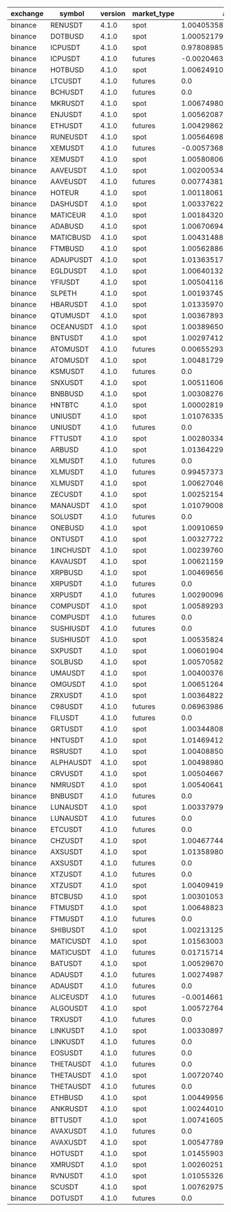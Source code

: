 | exchange | symbol | version | market_type | adg | closest_bkr | long | short |
|----------|--------|---------|-------------| --- | ----------- | ---- | ----- |
| binance | RENUSDT | 4.1.0 | spot | 1.004053581063809 | 1.0 | True | False |
| binance | DOTBUSD | 4.1.0 | spot | 1.0005217962486215 | 1.0 | True | False |
| binance | ICPUSDT | 4.1.0 | spot | 0.9780898544916228 | 0.9979751430364359 | True | False |
| binance | ICPUSDT | 4.1.0 | futures | -0.0020463285672641662 | 0.10996068937963452 | True | False |
| binance | HOTBUSD | 4.1.0 | spot | 1.0062491050823883 | 0.9999264471530898 | True | False |
| binance | LTCUSDT | 4.1.0 | futures | 0.0 | 0.05969257138458139 | True | False |
| binance | BCHUSDT | 4.1.0 | futures | 0.0 | 0.05933190387677646 | True | False |
| binance | MKRUSDT | 4.1.0 | spot | 1.0067498065302227 | 0.9996713592129561 | True | False |
| binance | ENJUSDT | 4.1.0 | spot | 1.0056208731138891 | 1.0 | True | False |
| binance | ETHUSDT | 4.1.0 | futures | 1.004298623677707 | 0.3757087951010889 | True | True |
| binance | RUNEUSDT | 4.1.0 | spot | 1.0056469825081578 | 0.9993107675221764 | True | False |
| binance | XEMUSDT | 4.1.0 | futures | -0.005736888389118344 | 0.0835937008542451 | True | False |
| binance | XEMUSDT | 4.1.0 | spot | 1.005808064614119 | 0.9997414572437158 | True | False |
| binance | AAVEUSDT | 4.1.0 | spot | 1.0020053448424808 | 1.0 | True | False |
| binance | AAVEUSDT | 4.1.0 | futures | 0.007743814041617281 | 0.23523533213458575 | True | False |
| binance | HOTEUR | 4.1.0 | spot | 1.0011806120636504 | 1.0 | True | False |
| binance | DASHUSDT | 4.1.0 | spot | 1.003376226716417 | 1.0 | True | False |
| binance | MATICEUR | 4.1.0 | spot | 1.0018432036474971 | 1.0 | True | False |
| binance | ADABUSD | 4.1.0 | spot | 1.0067069446975219 | 0.9994260821430768 | True | False |
| binance | MATICBUSD | 4.1.0 | spot | 1.0043148872262002 | 1.0 | True | False |
| binance | FTMBUSD | 4.1.0 | spot | 1.0056288624589593 | 1.0 | True | False |
| binance | ADAUPUSDT | 4.1.0 | spot | 1.013635173229322 | 0.9995527787210017 | True | False |
| binance | EGLDUSDT | 4.1.0 | spot | 1.006401324727269 | 0.9994251128643428 | True | False |
| binance | YFIUSDT | 4.1.0 | spot | 1.005041168850388 | 1.0 | True | False |
| binance | SLPETH | 4.1.0 | spot | 1.0019374579170295 | 1.0 | True | False |
| binance | HBARUSDT | 4.1.0 | spot | 1.0133597059083144 | 0.9993727717946025 | True | False |
| binance | QTUMUSDT | 4.1.0 | spot | 1.0036789348155801 | 0.9996639736987186 | True | False |
| binance | OCEANUSDT | 4.1.0 | spot | 1.003896509054295 | 1.0 | True | False |
| binance | BNTUSDT | 4.1.0 | spot | 1.0029741217317316 | 1.0 | True | False |
| binance | ATOMUSDT | 4.1.0 | futures | 0.006552931157965292 | 0.27122716635062794 | True | False |
| binance | ATOMUSDT | 4.1.0 | spot | 1.004817294418739 | 1.0 | True | False |
| binance | KSMUSDT | 4.1.0 | futures | 0.0 | 0.039095102028922385 | True | False |
| binance | SNXUSDT | 4.1.0 | spot | 1.0051160658344984 | 0.9994114928892677 | True | False |
| binance | BNBBUSD | 4.1.0 | spot | 1.0030827688546962 | 0.999513848670165 | True | False |
| binance | HNTBTC | 4.1.0 | spot | 1.0000281919659304 | 1.0 | True | False |
| binance | UNIUSDT | 4.1.0 | spot | 1.0107633589554263 | 0.9992714000811876 | True | False |
| binance | UNIUSDT | 4.1.0 | futures | 0.0 | 0.058706697465204606 | True | False |
| binance | FTTUSDT | 4.1.0 | spot | 1.0028033468897994 | 1.0 | True | False |
| binance | ARBUSD | 4.1.0 | spot | 1.0136422901212925 | 1.0 | True | False |
| binance | XLMUSDT | 4.1.0 | futures | 0.0 | 0.056054685130006165 | True | False |
| binance | XLMUSDT | 4.1.0 | futures | 0.9945737370380754 | 0.7557935613286378 | True | False |
| binance | XLMUSDT | 4.1.0 | spot | 1.0062704666846942 | 0.9992307644468763 | True | False |
| binance | ZECUSDT | 4.1.0 | spot | 1.002521548232464 | 0.9991447040377095 | True | False |
| binance | MANAUSDT | 4.1.0 | spot | 1.0107900866275976 | 0.9996048608967835 | True | False |
| binance | SOLUSDT | 4.1.0 | futures | 0.0 | 0.05877951104669574 | True | False |
| binance | ONEBUSD | 4.1.0 | spot | 1.0091065949266662 | 0.9996221142521631 | True | False |
| binance | ONTUSDT | 4.1.0 | spot | 1.0032772275381525 | 1.0 | True | False |
| binance | 1INCHUSDT | 4.1.0 | spot | 1.0023976068380391 | 1.0 | True | False |
| binance | KAVAUSDT | 4.1.0 | spot | 1.0062115913876737 | 0.9996733477623433 | True | False |
| binance | XRPBUSD | 4.1.0 | spot | 1.0046965652845328 | 0.9995744051729949 | True | False |
| binance | XRPUSDT | 4.1.0 | futures | 0.0 | 0.056244912939456576 | True | False |
| binance | XRPUSDT | 4.1.0 | futures | 1.0029009692865194 | 1.0 | True | False |
| binance | COMPUSDT | 4.1.0 | spot | 1.0058929388712516 | 0.9993699400698123 | True | False |
| binance | COMPUSDT | 4.1.0 | futures | 0.0 | 0.05930253475551999 | True | False |
| binance | SUSHIUSDT | 4.1.0 | futures | 0.0 | 0.057543102552798646 | True | False |
| binance | SUSHIUSDT | 4.1.0 | spot | 1.0053582476748126 | 0.9999950793711732 | True | False |
| binance | SXPUSDT | 4.1.0 | spot | 1.0060190404355058 | 1.0 | True | False |
| binance | SOLBUSD | 4.1.0 | spot | 1.0057058267293588 | 0.9991207693113794 | True | False |
| binance | UMAUSDT | 4.1.0 | spot | 1.004003760313523 | 1.0 | True | False |
| binance | OMGUSDT | 4.1.0 | spot | 1.0065126453125166 | 0.999440643149044 | True | False |
| binance | ZRXUSDT | 4.1.0 | spot | 1.0036482218593161 | 1.0 | True | False |
| binance | C98USDT | 4.1.0 | futures | 0.06963986458612936 | 0.8192676396383246 | True | False |
| binance | FILUSDT | 4.1.0 | futures | 0.0 | 0.057929611557373674 | True | False |
| binance | GRTUSDT | 4.1.0 | spot | 1.0034480882099497 | 1.0 | True | False |
| binance | HNTUSDT | 4.1.0 | spot | 1.0146941201881006 | 0.9994328389489131 | True | False |
| binance | RSRUSDT | 4.1.0 | spot | 1.0040885003660736 | 1.0 | True | False |
| binance | ALPHAUSDT | 4.1.0 | spot | 1.0049898052015964 | 0.9999895486368269 | True | False |
| binance | CRVUSDT | 4.1.0 | spot | 1.0050466787239307 | 0.9995587641398028 | True | False |
| binance | NMRUSDT | 4.1.0 | spot | 1.0054064173639055 | 0.9993941317436896 | True | False |
| binance | BNBUSDT | 4.1.0 | futures | 0.0 | 0.015149740670450303 | True | False |
| binance | LUNAUSDT | 4.1.0 | spot | 1.0033797998302867 | 1.0 | True | False |
| binance | LUNAUSDT | 4.1.0 | futures | 0.0 | 0.005728989378973574 | True | False |
| binance | ETCUSDT | 4.1.0 | futures | 0.0 | 0.05932230391734765 | True | True |
| binance | CHZUSDT | 4.1.0 | spot | 1.0046774417242235 | 0.9992838754861437 | True | False |
| binance | AXSUSDT | 4.1.0 | spot | 1.0135898096430704 | 1.0 | True | False |
| binance | AXSUSDT | 4.1.0 | futures | 0.0 | 0.05895648744340688 | True | False |
| binance | XTZUSDT | 4.1.0 | futures | 0.0 | 0.05553667910589028 | True | False |
| binance | XTZUSDT | 4.1.0 | spot | 1.004094190430169 | 0.9997296222811372 | True | False |
| binance | BTCBUSD | 4.1.0 | spot | 1.0030105383216052 | 1.0 | True | False |
| binance | FTMUSDT | 4.1.0 | spot | 1.0064882366788706 | 0.9999282631086106 | True | False |
| binance | FTMUSDT | 4.1.0 | futures | 0.0 | 0.05584547458771839 | True | False |
| binance | SHIBUSDT | 4.1.0 | spot | 1.002131251887197 | 0.9994086050382035 | True | False |
| binance | MATICUSDT | 4.1.0 | spot | 1.015630035184803 | 0.998931030092483 | True | False |
| binance | MATICUSDT | 4.1.0 | futures | 0.01715714337351204 | 0.2675681513768437 | True | False |
| binance | BATUSDT | 4.1.0 | spot | 1.0052967030535758 | 0.9997016639466414 | True | False |
| binance | ADAUSDT | 4.1.0 | futures | 1.002749874095769 | 1.0 | True | True |
| binance | ADAUSDT | 4.1.0 | futures | 0.0 | 0.056546951622072114 | True | False |
| binance | ALICEUSDT | 4.1.0 | futures | -0.0014661438492251655 | 0.09811543379559932 | True | False |
| binance | ALGOUSDT | 4.1.0 | spot | 1.0057276424806971 | 0.9995037210080362 | True | False |
| binance | TRXUSDT | 4.1.0 | futures | 0.0 | 0.05506972632317828 | True | False |
| binance | LINKUSDT | 4.1.0 | spot | 1.0033089777375215 | 1.0 | True | False |
| binance | LINKUSDT | 4.1.0 | futures | 0.0 | 0.058351618750877375 | True | False |
| binance | EOSUSDT | 4.1.0 | futures | 0.0 | 0.059534273779218765 | True | False |
| binance | THETAUSDT | 4.1.0 | futures | 0.0 | 0.03679548874592503 | True | False |
| binance | THETAUSDT | 4.1.0 | spot | 1.0072074082008011 | 0.9996474346300115 | True | False |
| binance | THETAUSDT | 4.1.0 | futures | 0.0 | 0.05983957517159699 | True | True |
| binance | ETHBUSD | 4.1.0 | spot | 1.0044995643907673 | 0.9992516924195711 | True | False |
| binance | ANKRUSDT | 4.1.0 | spot | 1.0024401017740583 | 1.0 | True | False |
| binance | BTTUSDT | 4.1.0 | spot | 1.0074160578550597 | 0.9996520965392531 | True | False |
| binance | AVAXUSDT | 4.1.0 | futures | 0.0 | 0.041018606895058846 | True | False |
| binance | AVAXUSDT | 4.1.0 | spot | 1.0054778903466357 | 1.0 | True | False |
| binance | HOTUSDT | 4.1.0 | spot | 1.014559039570494 | 0.9993541657603258 | True | False |
| binance | XMRUSDT | 4.1.0 | spot | 1.00260251811046 | 1.0 | True | False |
| binance | RVNUSDT | 4.1.0 | spot | 1.0105532684517147 | 0.9998182355786767 | True | False |
| binance | SCUSDT | 4.1.0 | spot | 1.0076297596917614 | 0.9995067106856944 | True | False |
| binance | DOTUSDT | 4.1.0 | futures | 0.0 | 0.053866930056324556 | True | False |
